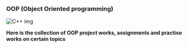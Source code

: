 ### OOP (**Object Oriented programming**)

![C++ img](https://ip-calculator.ru/blog/wp-content/uploads/2021/02/6038586442907648.png)

**Here is the collection of OOP project works, assignments and practise works on certain topics** 
